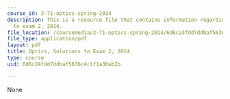 ```yaml
---
course_id: 2-71-optics-spring-2014
description: This is a resource file that contains information regarding optics solutions
  to exam 2, 2014.
file_location: /coursemedia/2-71-optics-spring-2014/6d6c24fdd7ddbaf5636c4c1f1a30ab2b_MIT2_71S14_s14_quiz2_sols.pdf
file_type: application/pdf
layout: pdf
title: Optics, Solutions to Exam 2, 2014
type: course
uid: 6d6c24fdd7ddbaf5636c4c1f1a30ab2b

---
```

None